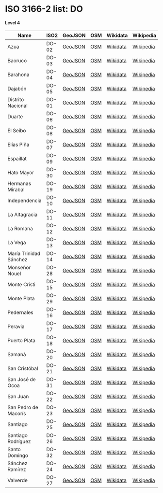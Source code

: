# ISO 3166-2 list: DO


#### Level 4
Name | ISO2 | GeoJSON | OSM | Wikidata | Wikipedia | population 
--- | --- | --- | --- | --- | --- | --: 
Azua | DO-02 | [GeoJSON](../../geojson/high/iso2/DO/DO-02.geojson) | [OSM](https://www.openstreetmap.org/relation/3421245) | [Wikidata](https://www.wikidata.org/wiki/Q794239) | [Wikipedia](http://en.wikipedia.org/wiki/es%3AAzua) | 
Baoruco | DO-03 | [GeoJSON](../../geojson/high/iso2/DO/DO-03.geojson) | [OSM](https://www.openstreetmap.org/relation/3420663) | [Wikidata](https://www.wikidata.org/wiki/Q807079) | [Wikipedia](http://en.wikipedia.org/wiki/es%3ABahoruco) | 
Barahona | DO-04 | [GeoJSON](../../geojson/high/iso2/DO/DO-04.geojson) | [OSM](https://www.openstreetmap.org/relation/7124584) | [Wikidata](https://www.wikidata.org/wiki/Q1137551) | [Wikipedia](http://en.wikipedia.org/wiki/es%3ABarahona%20%28Rep%C3%BAblica%20Dominicana%29) | 
Dajabón | DO-05 | [GeoJSON](../../geojson/high/iso2/DO/DO-05.geojson) | [OSM](https://www.openstreetmap.org/relation/3412367) | [Wikidata](https://www.wikidata.org/wiki/Q1138575) | [Wikipedia](http://en.wikipedia.org/wiki/es%3AProvincia%20de%20Dajab%C3%B3n) | 
Distrito Nacional | DO-01 | [GeoJSON](../../geojson/high/iso2/DO/DO-01.geojson) | [OSM](https://www.openstreetmap.org/relation/53161) | [Wikidata](https://www.wikidata.org/wiki/Q2499228) | [Wikipedia](http://en.wikipedia.org/wiki/es%3ADistrito%20Nacional) | 
Duarte | DO-06 | [GeoJSON](../../geojson/high/iso2/DO/DO-06.geojson) | [OSM](https://www.openstreetmap.org/relation/3420664) | [Wikidata](https://www.wikidata.org/wiki/Q1262745) | [Wikipedia](http://en.wikipedia.org/wiki/es%3ADuarte%20%28provincia%29) | 
El Seibo | DO-08 | [GeoJSON](../../geojson/high/iso2/DO/DO-08.geojson) | [OSM](https://www.openstreetmap.org/relation/3422238) | [Wikidata](https://www.wikidata.org/wiki/Q1774831) | [Wikipedia](http://en.wikipedia.org/wiki/es%3AEl%20Seibo) | 
Elías Piña | DO-07 | [GeoJSON](../../geojson/high/iso2/DO/DO-07.geojson) | [OSM](https://www.openstreetmap.org/relation/3420312) | [Wikidata](https://www.wikidata.org/wiki/Q1137545) | [Wikipedia](http://en.wikipedia.org/wiki/es%3AEl%C3%ADas%20Pi%C3%B1a) | 
Espaillat | DO-09 | [GeoJSON](../../geojson/high/iso2/DO/DO-09.geojson) | [OSM](https://www.openstreetmap.org/relation/3412918) | [Wikidata](https://www.wikidata.org/wiki/Q530231) | [Wikipedia](http://en.wikipedia.org/wiki/es%3AEspaillat) | 
Hato Mayor | DO-30 | [GeoJSON](../../geojson/high/iso2/DO/DO-30.geojson) | [OSM](https://www.openstreetmap.org/relation/3422239) | [Wikidata](https://www.wikidata.org/wiki/Q937217) | [Wikipedia](http://en.wikipedia.org/wiki/es%3AHato%20Mayor) | 
Hermanas Mirabal | DO-19 | [GeoJSON](../../geojson/high/iso2/DO/DO-19.geojson) | [OSM](https://www.openstreetmap.org/relation/3420313) | [Wikidata](https://www.wikidata.org/wiki/Q549386) | [Wikipedia](http://en.wikipedia.org/wiki/es%3AHermanas%20Mirabal%20%28provincia%29) | 
Independencia | DO-10 | [GeoJSON](../../geojson/high/iso2/DO/DO-10.geojson) | [OSM](https://www.openstreetmap.org/relation/3420665) | [Wikidata](https://www.wikidata.org/wiki/Q1424401) | [Wikipedia](http://en.wikipedia.org/wiki/es%3AIndependencia%20%28Rep%C3%BAblica%20Dominicana%29) | 
La Altagracia | DO-11 | [GeoJSON](../../geojson/high/iso2/DO/DO-11.geojson) | [OSM](https://www.openstreetmap.org/relation/3422240) | [Wikidata](https://www.wikidata.org/wiki/Q1323353) | [Wikipedia](http://en.wikipedia.org/wiki/es%3ALa%20Altagracia) | 
La Romana | DO-12 | [GeoJSON](../../geojson/high/iso2/DO/DO-12.geojson) | [OSM](https://www.openstreetmap.org/relation/3422258) | [Wikidata](https://www.wikidata.org/wiki/Q1140742) | [Wikipedia](http://en.wikipedia.org/wiki/es%3ALa%20Romana%20%28provincia%29) | 
La Vega | DO-13 | [GeoJSON](../../geojson/high/iso2/DO/DO-13.geojson) | [OSM](https://www.openstreetmap.org/relation/3420314) | [Wikidata](https://www.wikidata.org/wiki/Q594405) | [Wikipedia](http://en.wikipedia.org/wiki/es%3ALa%20Vega%20%28Rep%C3%BAblica%20Dominicana%29) | 
María Trinidad Sánchez | DO-14 | [GeoJSON](../../geojson/high/iso2/DO/DO-14.geojson) | [OSM](https://www.openstreetmap.org/relation/3422241) | [Wikidata](https://www.wikidata.org/wiki/Q1949656) | [Wikipedia](http://en.wikipedia.org/wiki/es%3AMar%C3%ADa%20Trinidad%20S%C3%A1nchez%20%28provincia%29) | 
Monseñor Nouel | DO-28 | [GeoJSON](../../geojson/high/iso2/DO/DO-28.geojson) | [OSM](https://www.openstreetmap.org/relation/3420315) | [Wikidata](https://www.wikidata.org/wiki/Q1295496) | [Wikipedia](http://en.wikipedia.org/wiki/es%3AMonse%C3%B1or%20Nouel%20%28provincia%29) | 
Monte Cristi | DO-15 | [GeoJSON](../../geojson/high/iso2/DO/DO-15.geojson) | [OSM](https://www.openstreetmap.org/relation/3411021) | [Wikidata](https://www.wikidata.org/wiki/Q592624) | [Wikipedia](http://en.wikipedia.org/wiki/es%3AMonte%20Cristi%20%28provincia%29) | 
Monte Plata | DO-29 | [GeoJSON](../../geojson/high/iso2/DO/DO-29.geojson) | [OSM](https://www.openstreetmap.org/relation/3420529) | [Wikidata](https://www.wikidata.org/wiki/Q1772745) | [Wikipedia](http://en.wikipedia.org/wiki/es%3AMonte%20Plata) | 
Pedernales | DO-16 | [GeoJSON](../../geojson/high/iso2/DO/DO-16.geojson) | [OSM](https://www.openstreetmap.org/relation/3421242) | [Wikidata](https://www.wikidata.org/wiki/Q1352533) | [Wikipedia](http://en.wikipedia.org/wiki/es%3AProvincia%20de%20Pedernales) | 
Peravia | DO-17 | [GeoJSON](../../geojson/high/iso2/DO/DO-17.geojson) | [OSM](https://www.openstreetmap.org/relation/3421246) | [Wikidata](https://www.wikidata.org/wiki/Q1331932) | [Wikipedia](http://en.wikipedia.org/wiki/es%3APeravia) | 
Puerto Plata | DO-18 | [GeoJSON](../../geojson/high/iso2/DO/DO-18.geojson) | [OSM](https://www.openstreetmap.org/relation/3412919) | [Wikidata](https://www.wikidata.org/wiki/Q693487) | [Wikipedia](http://en.wikipedia.org/wiki/es%3APuerto%20Plata) | 490,733
Samaná | DO-20 | [GeoJSON](../../geojson/high/iso2/DO/DO-20.geojson) | [OSM](https://www.openstreetmap.org/relation/3422242) | [Wikidata](https://www.wikidata.org/wiki/Q1145487) | [Wikipedia](http://en.wikipedia.org/wiki/es%3ASaman%C3%A1) | 
San Cristóbal | DO-21 | [GeoJSON](../../geojson/high/iso2/DO/DO-21.geojson) | [OSM](https://www.openstreetmap.org/relation/3422564) | [Wikidata](https://www.wikidata.org/wiki/Q1366107) | [Wikipedia](http://en.wikipedia.org/wiki/es%3ASan%20Crist%C3%B3bal%20%28provincia%29) | 
San José de Ocoa | DO-31 | [GeoJSON](../../geojson/high/iso2/DO/DO-31.geojson) | [OSM](https://www.openstreetmap.org/relation/3421243) | [Wikidata](https://www.wikidata.org/wiki/Q1424391) | [Wikipedia](http://en.wikipedia.org/wiki/es%3ASan%20Jos%C3%A9%20de%20Ocoa) | 
San Juan | DO-22 | [GeoJSON](../../geojson/high/iso2/DO/DO-22.geojson) | [OSM](https://www.openstreetmap.org/relation/3420316) | [Wikidata](https://www.wikidata.org/wiki/Q2001793) | [Wikipedia](http://en.wikipedia.org/wiki/es%3ASan%20Juan%20%28Rep%C3%BAblica%20Dominicana%29) | 
San Pedro de Macorís | DO-23 | [GeoJSON](../../geojson/high/iso2/DO/DO-23.geojson) | [OSM](https://www.openstreetmap.org/relation/3422259) | [Wikidata](https://www.wikidata.org/wiki/Q1366119) | [Wikipedia](http://en.wikipedia.org/wiki/es%3ASan%20Pedro%20de%20Macor%C3%ADs) | 
Santiago | DO-25 | [GeoJSON](../../geojson/high/iso2/DO/DO-25.geojson) | [OSM](https://www.openstreetmap.org/relation/3412920) | [Wikidata](https://www.wikidata.org/wiki/Q1772983) | [Wikipedia](http://en.wikipedia.org/wiki/es%3ASantiago%20%28Rep%C3%BAblica%20Dominicana%29) | 
Santiago Rodríguez | DO-26 | [GeoJSON](../../geojson/high/iso2/DO/DO-26.geojson) | [OSM](https://www.openstreetmap.org/relation/3412368) | [Wikidata](https://www.wikidata.org/wiki/Q2021942) | [Wikipedia](http://en.wikipedia.org/wiki/es%3ASantiago%20Rodr%C3%ADguez%20%28provincia%29) | 99,044
Santo Domingo | DO-32 | [GeoJSON](../../geojson/high/iso2/DO/DO-32.geojson) | [OSM](https://www.openstreetmap.org/relation/3422565) | [Wikidata](https://www.wikidata.org/wiki/Q1352536) | [Wikipedia](http://en.wikipedia.org/wiki/es%3ASanto%20Domingo%20%28provincia%29) | 
Sánchez Ramírez | DO-24 | [GeoJSON](../../geojson/high/iso2/DO/DO-24.geojson) | [OSM](https://www.openstreetmap.org/relation/3420666) | [Wikidata](https://www.wikidata.org/wiki/Q1836903) | [Wikipedia](http://en.wikipedia.org/wiki/es%3AS%C3%A1nchez%20Ram%C3%ADrez%20%28provincia%29) | 
Valverde | DO-27 | [GeoJSON](../../geojson/high/iso2/DO/DO-27.geojson) | [OSM](https://www.openstreetmap.org/relation/3412369) | [Wikidata](https://www.wikidata.org/wiki/Q1774848) | [Wikipedia](http://en.wikipedia.org/wiki/es%3AValverde%20%28Rep%C3%BAblica%20Dominicana%29) | 
